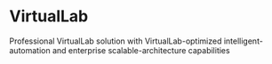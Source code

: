 # VirtualLab
Professional VirtualLab solution with VirtualLab-optimized intelligent-automation and enterprise scalable-architecture capabilities
